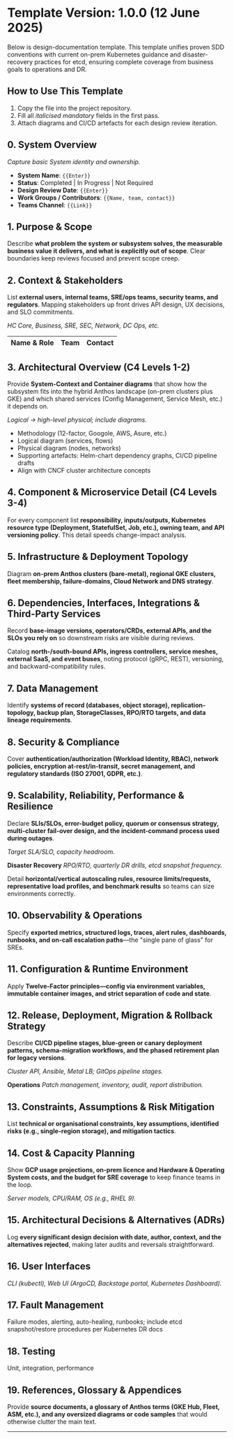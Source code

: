 # **Template Version**: 1.0.0 (12 June 2025)

Below is design-documentation template. This template unifies proven SDD conventions with current on-prem Kubernetes guidance and disaster-recovery practices for etcd, ensuring complete coverage from business goals to operations and DR.

## How to Use This Template

1. Copy the file into the project repository.
2. Fill all *italicised mandatory* fields in the first pass.
3. Attach diagrams and CI/CD artefacts for each design review iteration.

## 0. System Overview

*Capture basic System identity and ownership.*

* **System Name**: `{{Enter}}`
* **Status**: Completed | In Progress | Not Required
* **Design Review Date**: `{{Enter}}`
* **Work Groups / Contributors**: `{{Name, team, contact}}`
* **Teams Channel**: `{{Link}}`

## 1. Purpose & Scope

Describe **what problem the system or subsystem solves, the measurable business value it delivers, and what is explicitly out of scope**. Clear boundaries keep reviews focused and prevent scope creep.

## 2. Context & Stakeholders

List **external users, internal teams, SRE/ops teams, security teams, and regulators**. Mapping stakeholders up front drives API design, UX decisions, and SLO commitments.

*HC Core, Business, SRE, SEC, Network, DC Ops, etc.*

| Name & Role | Team | Contact |
| ----------- | ---- | ------- |

## 3. Architectural Overview (C4 Levels 1-2)

Provide **System-Context and Container diagrams** that show how the subsystem fits into the hybrid Anthos landscape (on-prem clusters plus GKE) and which shared services (Config Management, Service Mesh, etc.) it depends on.

*Logical -> high-level physical; include diagrams.*

* Methodology (12-factor, Googole, AWS, Asure, etc.)
* Logical diagram (services, flows)
* Physical diagram (nodes, networks)
* Supporting artefacts: Helm-chart dependency graphs, CI/CD pipeline drafts
* Align with CNCF cluster architecture concepts

## 4. Component & Microservice Detail (C4 Levels 3-4)

For every component list **responsibility, inputs/outputs, Kubernetes resource type (Deployment, StatefulSet, Job, etc.), owning team, and API versioning policy**. This detail speeds change-impact analysis.

## 5. Infrastructure & Deployment Topology

Diagram **on-prem Anthos clusters (bare-metal), regional GKE clusters, fleet membership, failure-domains, Cloud Network and DNS strategy**.

## 6. Dependencies, Interfaces, Integrations & Third-Party Services

Record **base-image versions, operators/CRDs, external APIs, and the SLOs you rely on** so downstream risks are visible during reviews.

Catalog **north-/south-bound APIs, ingress controllers, service meshes, external SaaS, and event buses**, noting protocol (gRPC, REST), versioning, and backward-compatibility rules.

## 7. Data Management

Identify **systems of record (databases, object storage), replication-topology, backup plan, StorageClasses, RPO/RTO targets, and data lineage requirements**.

## 8. Security & Compliance

Cover **authentication/authorization (Workload Identity, RBAC), network policies, encryption at-rest/in-transit, secret management, and regulatory standards (ISO 27001, GDPR, etc.)**.

## 9. Scalability, Reliability, Performance & Resilience

Declare **SLIs/SLOs, error-budget policy, quorum or consensus strategy, multi-cluster fail-over design, and the incident-command process used during outages**.

*Target SLA/SLO, capacity headroom.*

**Disaster Recovery** *RPO/RTO, quarterly DR drills, etcd snapshot frequency.*

Detail **horizontal/vertical autoscaling rules, resource limits/requests, representative load profiles, and benchmark results** so teams can size environments correctly.

## 10. Observability & Operations

Specify **exported metrics, structured logs, traces, alert rules, dashboards, runbooks, and on-call escalation paths**—the "single pane of glass" for SREs.

## 11. Configuration & Runtime Environment

Apply **Twelve-Factor principles—config via environment variables, immutable container images, and strict separation of code and state**.

## 12. Release, Deployment, Migration & Rollback Strategy

Describe **CI/CD pipeline stages, blue-green or canary deployment patterns, schema-migration workflows, and the phased retirement plan for legacy versions**.

*Cluster API, Ansible, Metal LB; GitOps pipeline stages.*

**Operations** *Patch management, inventory, audit, report distribution.*

## 13. Constraints, Assumptions & Risk Mitigation

List **technical or organisational constraints, key assumptions, identified risks (e.g., single-region storage), and mitigation tactics**.

## 14. Cost & Capacity Planning

Show **GCP usage projections, on-prem licence and Hardware & Operating System costs, and the budget for SRE coverage** to keep finance teams in the loop.

*Server models, CPU/RAM, OS (e.g., RHEL 9).*

## 15. Architectural Decisions & Alternatives (ADRs)

Log **every significant design decision with date, author, context, and the alternatives rejected**, making later audits and reversals straightforward.

## 16. User Interfaces

*CLI (kubectl), Web UI (ArgoCD, Backstage portal, Kubernetes Dashboard).*

## 17. Fault Management

Failure modes, alerting, auto-healing, runbooks; include etcd snapshot/restore procedures per Kubernetes DR docs

## 18. Testing

Unit, integration, performance

## 19. References, Glossary & Appendices

Provide **source documents, a glossary of Anthos terms (GKE Hub, Fleet, ASM, etc.), and any oversized diagrams or code samples** that would otherwise clutter the main text.

---
